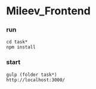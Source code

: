 # Mileev_Frontend

### run
    cd task*
    npm install
### start
    gulp (folder task*)
    http://localhost:3000/

